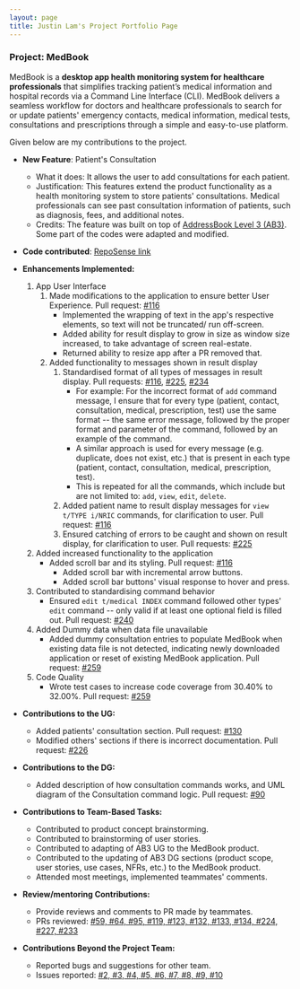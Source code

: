 ```yaml
---
layout: page
title: Justin Lam's Project Portfolio Page
---
```


### Project: MedBook

MedBook is a **desktop app health monitoring system for healthcare professionals** that simplifies tracking patient’s medical information and hospital records via a Command Line Interface (CLI). MedBook delivers a seamless workflow for doctors and healthcare professionals to search for or update patients' emergency contacts, medical information, medical tests, consultations and prescriptions through a simple and easy-to-use platform.

Given below are my contributions to the project.

* **New Feature**: Patient's Consultation
  * What it does: It allows the user to add consultations for each patient.
  * Justification: This features extend the product functionality as a health monitoring system to store patients' consultations. Medical professionals can see past consultation information of patients, such as diagnosis, fees, and additional notes.
  * Credits: The feature was built on top of [AddressBook Level 3 (AB3)](https://github.com/se-edu/addressbook-level3). Some part of the codes were adapted and modified.

* **Code contributed**: [RepoSense link](https://nus-cs2103-ay2122s2.github.io/tp-dashboard/?search=juslam19&breakdown=true&sort=groupTitle&sortWithin=title&since=2022-02-18&timeframe=commit&mergegroup=&groupSelect=groupByRepos&checkedFileTypes=docs~functional-code~test-code~other)

* **Enhancements Implemented:**
  1. App User Interface
      1. Made modifications to the application to ensure better User Experience. Pull request: [#116](https://github.com/AY2122S2-CS2103T-T11-1/tp/pull/116)
          * Implemented the wrapping of text in the app's respective elements, so text will not be truncated/ run off-screen.
          * Added ability for result display to grow in size as window size increased, to take advantage of screen real-estate.
          * Returned ability to resize app after a PR removed that.
      2. Added functionality to messages shown in result display
         1. Standardised format of all types of messages in result display. Pull requests: [#116](https://github.com/AY2122S2-CS2103T-T11-1/tp/pull/116), [#225](https://github.com/AY2122S2-CS2103T-T11-1/tp/pull/225), [#234](https://github.com/AY2122S2-CS2103T-T11-1/tp/pull/234)
             * For example: For the incorrect format of `add` command message, I ensure that for every type (patient, contact, consultation, medical, prescription, test) use the same format -- the same error message, followed by the proper format and parameter of the command, followed by an example of the command.
             * A similar approach is used for every message (e.g. duplicate, does not exist, etc.) that is present in each type (patient, contact, consultation, medical, prescription, test).
             * This is repeated for all the commands, which include but are not limited to: `add`, `view`, `edit`, `delete`.
         2. Added patient name to result display messages for `view t/TYPE i/NRIC` commands, for clarification to user. Pull request: [#116](https://github.com/AY2122S2-CS2103T-T11-1/tp/pull/116)
         3. Ensured catching of errors to be caught and shown on result display, for clarification to user. Pull requests: [#225](https://github.com/AY2122S2-CS2103T-T11-1/tp/pull/225)
  2. Added increased functionality to the application
      * Added scroll bar and its styling. Pull request: [#116](https://github.com/AY2122S2-CS2103T-T11-1/tp/pull/116)
        * Added scroll bar with incremental arrow buttons. 
        * Added scroll bar buttons' visual response to hover and press.
  3. Contributed to standardising command behavior
     * Ensured `edit t/medical INDEX` command followed other types' `edit` command -- only valid if at least one optional field is filled out. Pull request: [#240](https://github.com/AY2122S2-CS2103T-T11-1/tp/pull/240)
  4. Added Dummy data when data file unavailable
      * Added dummy consultation entries to populate MedBook when existing data file is not detected, indicating newly downloaded application or reset of existing MedBook application. Pull request: [#259](https://github.com/AY2122S2-CS2103T-T11-1/tp/pull/259)
  5. Code Quality
      * Wrote test cases to increase code coverage from 30.40% to 32.00%. Pull request: [#259](https://github.com/AY2122S2-CS2103T-T11-1/tp/pull/259)

* **Contributions to the UG:**
  * Added patients' consultation section. Pull request: [#130](https://github.com/AY2122S2-CS2103T-T11-1/tp/pull/130)
  * Modified others' sections if there is incorrect documentation. Pull request: [#226](https://github.com/AY2122S2-CS2103T-T11-1/tp/pull/226)

* **Contributions to the DG:**
  * Added description of how consultation commands works, and UML diagram of the Consultation command logic. Pull request: [#90](https://github.com/AY2122S2-CS2103T-T11-1/tp/pull/90)

* **Contributions to Team-Based Tasks:**
  * Contributed to product concept brainstorming.
  * Contributed to brainstorming of user stories.
  * Contributed to adapting of AB3 UG to the MedBook product.
  * Contributed to the updating of AB3 DG sections (product scope, user stories, use cases, NFRs, etc.) to the MedBook product.
  * Attended most meetings, implemented teammates' comments.

* **Review/mentoring Contributions:**
  * Provide reviews and comments to PR made by teammates.
  * PRs reviewed: [#59, #64, #95, #119, #123, #132, #133, #134, #224, #227, #233](https://github.com/AY2122S2-CS2103T-T11-1/tp/pulls?q=is%3Apr+is%3Aclosed+reviewed-by%3A%40me)

* **Contributions Beyond the Project Team:**
    * Reported bugs and suggestions for other team.
    * Issues reported: [#2, #3, #4, #5, #6, #7, #8, #9, #10](https://github.com/juslam19/ped/issues)


